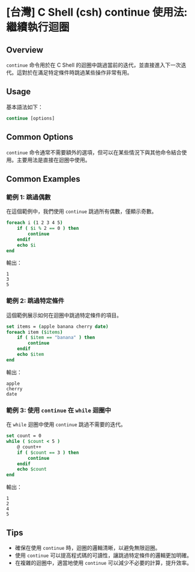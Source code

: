 # [台灣] C Shell (csh) continue 使用法: 繼續執行迴圈

## Overview
`continue` 命令用於在 C Shell 的迴圈中跳過當前的迭代，並直接進入下一次迭代。這對於在滿足特定條件時跳過某些操作非常有用。

## Usage
基本語法如下：
```csh
continue [options]
```

## Common Options
`continue` 命令通常不需要額外的選項，但可以在某些情況下與其他命令結合使用。主要用法是直接在迴圈中使用。

## Common Examples

### 範例 1: 跳過偶數
在這個範例中，我們使用 `continue` 跳過所有偶數，僅顯示奇數。
```csh
foreach i (1 2 3 4 5)
    if ( $i % 2 == 0 ) then
        continue
    endif
    echo $i
end
```
輸出：
```
1
3
5
```

### 範例 2: 跳過特定條件
這個範例展示如何在迴圈中跳過特定條件的項目。
```csh
set items = (apple banana cherry date)
foreach item ($items)
    if ( $item == "banana" ) then
        continue
    endif
    echo $item
end
```
輸出：
```
apple
cherry
date
```

### 範例 3: 使用 `continue` 在 `while` 迴圈中
在 `while` 迴圈中使用 `continue` 跳過不需要的迭代。
```csh
set count = 0
while ( $count < 5 )
    @ count++
    if ( $count == 3 ) then
        continue
    endif
    echo $count
end
```
輸出：
```
1
2
4
5
```

## Tips
- 確保在使用 `continue` 時，迴圈的邏輯清晰，以避免無限迴圈。
- 使用 `continue` 可以提高程式碼的可讀性，讓跳過特定條件的邏輯更加明確。
- 在複雜的迴圈中，適當地使用 `continue` 可以減少不必要的計算，提升效率。
